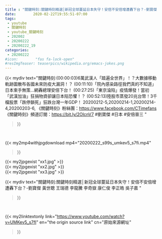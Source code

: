 ```yaml
---
title : "關鍵時刻:關鍵時刻精選│新冠全球蔓延日本失守！安倍不安倍增遭轟下台？-劉寶傑 黃世聰 王瑞德 李龍騰 李奇嶽 康仁俊 李正皓 吳子嘉 "
date:        2020-02-22T19:55:51-07:00
tags:
 - youtube
 - 關鍵時刻
 - youtube_關鍵時刻
 - 202002
 - 20200222
 - 20200222_19
categories:
 - 20200222
#icon:        "fas fa-lock-open"
#resImgTeaser: teaserpics/wikipedia.org/emacs-jokes.png
---
```


{{< mydiv text="關鍵時刻:(00:00:03)6萬武漢人「踏遍全世界」！？大數據移動軌跡圖散布各國未來防疫大漏洞！？ (00:11:10)「院內感染路徑我們真的不知道」 日本束手無策…網轟總理安倍下台！ (00:27:25)「東京淪陷」疫情爆發！當初「武漢加油」狂捐物資卻讓日本陷恐懼！？ (00:52:13)陸股市蒸發20兆台幣！3千檔股票「跌停鎖死」狂跌台灣一年GDP！  20200212-5,20200214-1,20200214-4,20200203-6,  《關鍵時刻》粉絲團：https://www.facebook.com/CTimefans 《關鍵時刻》頻道訂閱：https://bit.ly/2OlcnV7  #劉寶傑 #日本 #安倍晉三 "
>}}
<br>


{{< my2mp4withjpgdownload mp4="20200222_s99s_umkev5_s7fi.mp4"
>}}

{{< my2jpgexist "xx1.jpg" >}}<br>
{{< my2jpgexist "xx2.jpg" >}}<br>
{{< my2jpgexist "xx3.jpg" >}}<br>



{{< mydiv text="關鍵時刻:關鍵時刻精選│新冠全球蔓延日本失守！安倍不安倍增遭轟下台？-劉寶傑 黃世聰 王瑞德 李龍騰 李奇嶽 康仁俊 李正皓 吳子嘉 "
>}}
<br>

{{< my2linktextonly link="https://www.youtube.com/watch?v=UMKev5_s7fI"
en="the origin source link" cn="原始來源網址"
>}}


<br>

